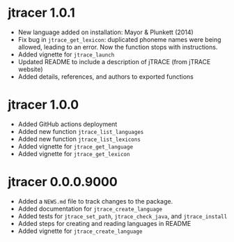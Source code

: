 # jtracer 1.0.1

* New language added on installation: Mayor & Plunkett (2014)
* Fix bug in `jtrace_get_lexicon`: duplicated phoneme names were being allowed, leading to an error. Now the function stops with instructions.
* Added vignette for `jtrace_launch`
* Updated README to include a description of jTRACE (from jTRACE website)
* Added details, references, and authors to exported functions

# jtracer 1.0.0

* Added GitHub actions deployment
* Added new function `jtrace_list_languages`
* Added new function `jtrace_list_lexicons`
* Added vignette for `jtrace_get_language`
* Added vignette for `jtrace_get_lexicon`

# jtracer 0.0.0.9000

* Added a `NEWS.md` file to track changes to the package.
* Added documentation for `jtrace_create_language`
* Added tests for `jtrace_set_path`,  `jtrace_check_java`, and `jtrace_install`
* Added steps for creating and reading languages in README
* Added vignette for `jtrace_create_language`


